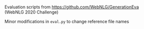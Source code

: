 Evaluation scripts from https://github.com/WebNLG/GenerationEva (WebNLG 2020 Challenge)

Minor modifications in `eval.py` to change reference file names